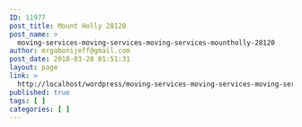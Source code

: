 ```yaml
---
ID: 11977
post_title: Mount Holly 28120
post_name: >
  moving-services-moving-services-moving-services-mountholly-28120
author: mrgabonijeff@gmail.com
post_date: 2018-03-28 01:51:31
layout: page
link: >
  http://localhost/wordpress/moving-services-moving-services-moving-services-mountholly-28120/
published: true
tags: [ ]
categories: [ ]
---
```

